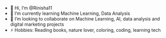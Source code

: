 - 👋 Hi, I’m @Rinisha11
- 🌱 I’m currently learning Machine Learning, Data Analysis
- 💞️ I’m looking to collaborate on Machine Learning, AI, data analysis and digital marketing projects
- ⚡ Hobbies: Reading books, nature lover, coloring, coding, learning tech

<!---
Rinisha11/Rinisha11 is a ✨ special ✨ repository because its `README.md` (this file) appears on your GitHub profile.
You can click the Preview link to take a look at your changes.
--->
